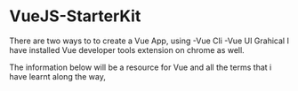# VueJS-StarterKit
There are two ways to to create a Vue App, using 
  -Vue Cli
  -Vue UI Grahical
 I have installed Vue developer tools extension on chrome as well.
 
 The information below will be a resource for Vue and all the terms that i have learnt along the way,
 
